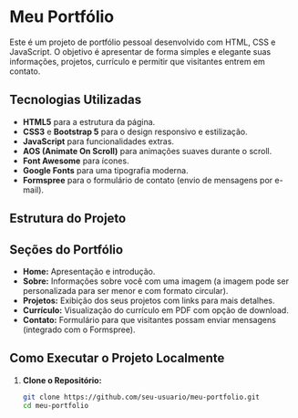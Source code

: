 # Meu Portfólio

Este é um projeto de portfólio pessoal desenvolvido com HTML, CSS e JavaScript. O objetivo é apresentar de forma simples e elegante suas informações, projetos, currículo e permitir que visitantes entrem em contato.

## Tecnologias Utilizadas

- **HTML5** para a estrutura da página.
- **CSS3** e **Bootstrap 5** para o design responsivo e estilização.
- **JavaScript** para funcionalidades extras.
- **AOS (Animate On Scroll)** para animações suaves durante o scroll.
- **Font Awesome** para ícones.
- **Google Fonts** para uma tipografia moderna.
- **Formspree** para o formulário de contato (envio de mensagens por e-mail).

## Estrutura do Projeto


## Seções do Portfólio

- **Home:** Apresentação e introdução.
- **Sobre:** Informações sobre você com uma imagem (a imagem pode ser personalizada para ser menor e com formato circular).
- **Projetos:** Exibição dos seus projetos com links para mais detalhes.
- **Currículo:** Visualização do currículo em PDF com opção de download.
- **Contato:** Formulário para que visitantes possam enviar mensagens (integrado com o Formspree).

## Como Executar o Projeto Localmente

1. **Clone o Repositório:**

   ```bash
   git clone https://github.com/seu-usuario/meu-portfolio.git
   cd meu-portfolio
